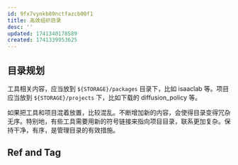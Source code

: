 ```yaml
---
id: 9fx7vynkb89nctfazcb00f1
title: 高效组织目录
desc: ''
updated: 1741340178589
created: 1741339953625
---
```


## 目录规划

工具相关内容，应当放到 `${STORAGE}/packages` 目录下，比如 isaaclab 等。项目应当放到 `${STORAGE}/projects` 下，比如下载的 diffusion_policy 等。

如果把工具和项目混着放置，比较混乱。不断增加新的内容，会使得目录变得冗杂无序。特别地，有些工具需要用新的符号链接来指向项目目录，联系更加复杂。保持干净，有序，是管理目录的有效措施。

## Ref and Tag